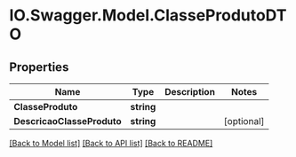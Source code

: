 # IO.Swagger.Model.ClasseProdutoDTO
## Properties

Name | Type | Description | Notes
------------ | ------------- | ------------- | -------------
**ClasseProduto** | **string** |  | 
**DescricaoClasseProduto** | **string** |  | [optional] 

[[Back to Model list]](../README.md#documentation-for-models) [[Back to API list]](../README.md#documentation-for-api-endpoints) [[Back to README]](../README.md)

